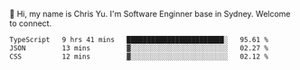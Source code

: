 👋 Hi, my name is Chris Yu. I'm Software Enginner base in Sydney. Welcome to connect.

<!--START_SECTION:waka-->

```txt
TypeScript   9 hrs 41 mins   ████████████████████████░   95.61 %
JSON         13 mins         ▓░░░░░░░░░░░░░░░░░░░░░░░░   02.27 %
CSS          12 mins         ▓░░░░░░░░░░░░░░░░░░░░░░░░   02.12 %
```

<!--END_SECTION:waka-->
